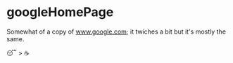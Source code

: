 # googleHomePage
Somewhat of a copy of www.google.com; it twiches a bit but it's mostly the same.

😴 > ☕
